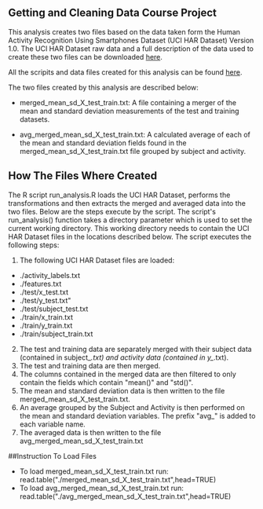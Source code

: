 ## Getting and Cleaning Data Course Project

This analysis creates two files based on the data taken form the Human Activity Recognition Using Smartphones Dataset (UCI HAR Dataset) Version 1.0. The UCI HAR Dataset raw data and a full description of the data used to create these two files can be downloaded [here][datalink].

All the scripits and data files created for this analysis can be found [here][project].

The two files created by this analysis are described below:

* merged_mean_sd_X_test_train.txt: A file containing a merger of the mean and standard deviation measurements of the test and training datasets. 

* avg_merged_mean_sd_X_test_train.txt: A calculated average of each of the mean and standard deviation fields found in the merged_mean_sd_X_test_train.txt file grouped by subject and activity.
## How The Files Where Created
The R script run_analysis.R loads the UCI HAR Dataset, performs the transformations and then extracts the merged and averaged data into the two files. Below are the steps execute by the script.  The script's run_analysis() function takes a directory parameter which is used to set the current working directory. This working directory needs to contain the UCI HAR Dataset files in the locations described below. The script executes the following steps: 

1. The following UCI HAR Dataset files are loaded:
 + ./activity_labels.txt
 + ./features.txt
 + ./test/x_test.txt
 + ./test/y_test.txt"
 + ./test/subject_test.txt
 + ./train/x_train.txt
 + ./train/y_train.txt
 + ./train/subject_train.txt
2. The test and training data are separately merged with their subject data (contained in subject_*.txt) and activity data (contained in y_*.txt).
3. The test and training data are then merged. 
4. The columns contained in the merged data are then filtered to only contain the fields which contain "mean()" and "std()". 
5. The mean and standard deviation data is then written to the file merged_mean_sd_X_test_train.txt.
4. An average grouped by the Subject and Activity is then performed on the mean and standard deviation variables. The prefix "avg_" is added to each variable name.
5. The averaged data is then written to the file avg_merged_mean_sd_X_test_train.txt

##Instruction To Load Files
* To load merged_mean_sd_X_test_train.txt run: read.table("./merged_mean_sd_X_test_train.txt",head=TRUE)
* To load avg_merged_mean_sd_X_test_train.txt run: read.table("./avg_merged_mean_sd_X_test_train.txt",head=TRUE)

[datalink]: https://d396qusza40orc.cloudfront.net/getdata%2Fprojectfiles%2FUCI%20HAR%20Dataset.zip "UCI HAR Dataset"
[project]: https://github.com/EnriqueElGato/GetAndCleanData_Project "Project files."

